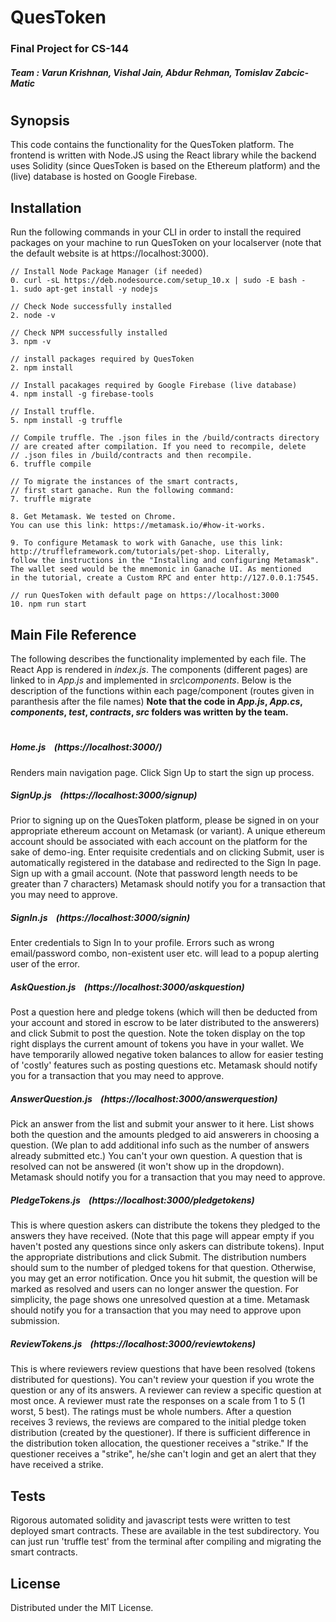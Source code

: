 # QuesToken
### Final Project for CS-144
##### Team : Varun Krishnan, Vishal Jain, Abdur Rehman, Tomislav Zabcic-Matic
#
#
#
## Synopsis
This code contains the functionality for the QuesToken platform. The frontend is written with Node.JS using the React library while the backend uses Solidity (since QuesToken is based on the Ethereum platform) and the (live) database is hosted on Google Firebase.

## Installation

Run the following commands in your CLI in order to install the required packages on your machine to run QuesToken on your localserver (note that the default website is at https://localhost:3000).
```
// Install Node Package Manager (if needed)
0. curl -sL https://deb.nodesource.com/setup_10.x | sudo -E bash -
1. sudo apt-get install -y nodejs

// Check Node successfully installed
2. node -v

// Check NPM successfully installed
3. npm -v

// install packages required by QuesToken
2. npm install

// Install pacakages required by Google Firebase (live database)
4. npm install -g firebase-tools

// Install truffle.
5. npm install -g truffle

// Compile truffle. The .json files in the /build/contracts directory
// are created after compilation. If you need to recompile, delete
// .json files in /build/contracts and then recompile.
6. truffle compile

// To migrate the instances of the smart contracts,
// first start ganache. Run the following command:
7. truffle migrate

8. Get Metamask. We tested on Chrome.
You can use this link: https://metamask.io/#how-it-works.

9. To configure Metamask to work with Ganache, use this link:
http://truffleframework.com/tutorials/pet-shop. Literally,
follow the instructions in the "Installing and configuring Metamask".
The wallet seed would be the mnemonic in Ganache UI. As mentioned
in the tutorial, create a Custom RPC and enter http://127.0.0.1:7545.

// run QuesToken with default page on https://localhost:3000
10. npm run start
```

## Main File Reference

The following describes the functionality implemented by each file.
The React App is rendered in *index.js*. The components (different pages) are linked to in *App.js* and implemented in *src\components*. Below is the description of the functions within each page/component (routes given in paranthesis after the file names)
**Note that the code in *App.js*, *App.cs*, *components*, *test*, *contracts*, *src* folders was written by the team.**
#
##### Home.js &nbsp;&nbsp;&nbsp;(_https://localhost:3000/_)
Renders main navigation page. Click Sign Up to start the sign up process.
##### SignUp.js &nbsp;&nbsp;&nbsp;(_https://localhost:3000/signup_)
Prior to signing up on the QuesToken platform, please be signed in on your appropriate
ethereum account on Metamask (or variant). A unique ethereum account should be associated with each account
on the platform for the sake of demo-ing. Enter requisite credentials and on clicking Submit, user is automatically registered in the database and redirected to the Sign In page. Sign up with a gmail account.
(Note that password length needs to be greater than 7 characters)
Metamask should notify you for a transaction that you may need to approve.

##### SignIn.js &nbsp;&nbsp;&nbsp;(_https://localhost:3000/signin_)
Enter credentials to Sign In to your profile. Errors such as wrong email/password combo, non-existent user etc. will lead to a popup alerting user of the error.
##### AskQuestion.js &nbsp;&nbsp;&nbsp;(https://localhost:3000/askquestion)
Post a question here and pledge tokens (which will then be deducted from your account and stored in escrow to be later distributed to the answerers) and click Submit to post the question. Note the token display on the top right displays the current amount of tokens you have in your wallet. We have temporarily allowed negative token balances to allow for easier testing of 'costly' features such as posting questions etc. Metamask should notify you for a transaction that you may need to
approve.
##### AnswerQuestion.js &nbsp;&nbsp;&nbsp;(https://localhost:3000/answerquestion)
Pick an answer from the list and submit your answer to it here. List shows both the question and the amounts pledged to aid answerers in choosing a question. (We plan to add additional info such as the number of answers already submitted etc.)
You can't your own question. A question that is resolved can not be answered (it won't show up in the dropdown).
Metamask should notify you for a transaction that you may need to approve.
##### PledgeTokens.js &nbsp;&nbsp;&nbsp;(https://localhost:3000/pledgetokens)
This is where question askers can distribute the tokens they pledged to the answers they have received. (Note that this page will appear empty if you haven't posted any questions since only askers can distribute tokens). Input the appropriate distributions and click Submit. The distribution numbers should sum to the number of pledged tokens for that question.
Otherwise, you may get an error notification. Once you hit submit, the question will be marked as resolved and
users can no longer answer the question. For simplicity, the page shows one unresolved question at a time.
Metamask should notify you for a transaction that you may need to approve upon submission.


##### ReviewTokens.js &nbsp;&nbsp;&nbsp;(https://localhost:3000/reviewtokens)
This is where reviewers review questions that have been resolved (tokens distributed for questions).
You can't review your question if you wrote the question or any of its answers. A reviewer can
review a specific question at most once. A reviewer must rate the responses on a scale from
1 to 5 (1 worst, 5 best). The ratings must be whole numbers. After a question receives 3 reviews,
the reviews are compared to the initial pledge token distribution (created by the questioner).
If there is sufficient difference in the distribution token allocation, the questioner
receives a "strike." If the questioner receives a "strike", he/she can't login and get an
alert that they have received a strike.



## Tests
Rigorous automated solidity and javascript tests were written to test deployed smart contracts.
These are available in the test subdirectory. You can just run 'truffle test' from the terminal
after compiling and migrating the smart contracts.


## License

Distributed under the MIT License.
